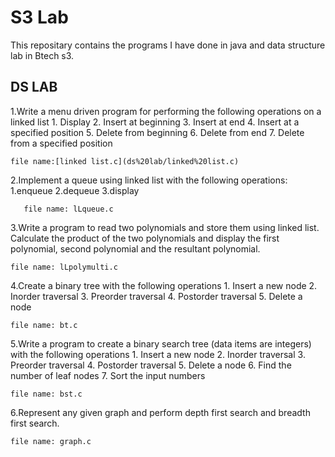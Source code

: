 # S3 Lab

This repositary contains the programs I have done in java and data structure lab in Btech s3.

## DS LAB


1.Write a menu driven program for performing the following operations on a linked list
	1. Display
	2. Insert at beginning
	3. Insert at end
	4. Insert at a specified position
	5. Delete from beginning
	6. Delete from end
	7. Delete from a specified position

	file name:[linked list.c](ds%20lab/linked%20list.c)


2.Implement a queue using linked list with the following operations: 1.enqueue 2.dequeue 3.display
      
       file name: lLqueue.c

3.Write a program to read two polynomials and store them using linked list. Calculate the product of the two
 polynomials and display the first polynomial, second polynomial and the resultant polynomial.
 

	file name: lLpolymulti.c


4.Create a binary tree with the following operations
	1. Insert a new node
	2. Inorder traversal
	3. Preorder traversal
	4. Postorder traversal
	5. Delete a node	

	file name: bt.c

5.Write a program to create a binary search tree (data items are integers) with the following operations
	1. Insert a new node
	2. Inorder traversal
	3. Preorder traversal
	4. Postorder traversal
	5. Delete a node
	6. Find the number of leaf nodes
	7. Sort the input numbers

	file name: bst.c

6.Represent any given graph and perform depth first search and breadth first search.

	file name: graph.c
